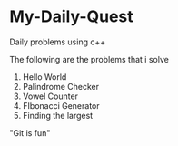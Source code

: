 # My-Daily-Quest
Daily problems using c++

The following are the problems that i solve
1. Hello World
2. Palindrome Checker
3. Vowel Counter
4. FIbonacci Generator
5. Finding the largest


"Git is fun"
